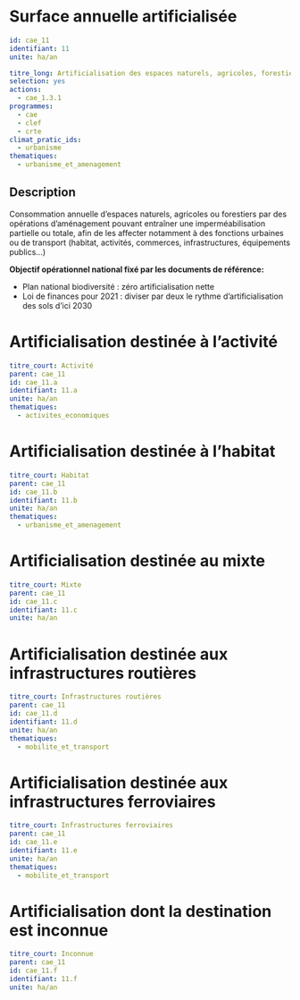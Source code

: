 # Surface annuelle artificialisée 
```yaml
id: cae_11
identifiant: 11
unite: ha/an

titre_long: Artificialisation des espaces naturels, agricoles, forestiers
selection: yes
actions:
  - cae_1.3.1
programmes:
  - cae
  - clef
  - crte
climat_pratic_ids:
  - urbanisme
thematiques:
  - urbanisme_et_amenagement
```
## Description
Consommation annuelle d’espaces naturels, agricoles ou forestiers par des opérations d’aménagement pouvant entraîner une imperméabilisation partielle ou totale, afin de les affecter notamment à des fonctions urbaines ou de transport (habitat, activités, commerces, infrastructures, équipements publics…)

**Objectif opérationnel national fixé par les documents de référence:**
- Plan national biodiversité : zéro artificialisation nette
- Loi de finances pour 2021 : diviser par deux le rythme d’artificialisation des sols d’ici 2030

# Artificialisation destinée à l’activité
```yaml
titre_court: Activité
parent: cae_11
id: cae_11.a
identifiant: 11.a
unite: ha/an
thematiques:
  - activites_economiques
```

# Artificialisation destinée à l’habitat
```yaml
titre_court: Habitat
parent: cae_11
id: cae_11.b
identifiant: 11.b
unite: ha/an
thematiques:
  - urbanisme_et_amenagement
```

# Artificialisation destinée au mixte
```yaml
titre_court: Mixte
parent: cae_11
id: cae_11.c
identifiant: 11.c
unite: ha/an
```

# Artificialisation destinée aux infrastructures routières
```yaml
titre_court: Infrastructures routières
parent: cae_11
id: cae_11.d
identifiant: 11.d
unite: ha/an
thematiques:
  - mobilite_et_transport

```

# Artificialisation destinée aux infrastructures ferroviaires
```yaml
titre_court: Infrastructures ferroviaires
parent: cae_11
id: cae_11.e
identifiant: 11.e
unite: ha/an
thematiques:
  - mobilite_et_transport
```

# Artificialisation dont la destination est inconnue
```yaml
titre_court: Inconnue
parent: cae_11
id: cae_11.f
identifiant: 11.f
unite: ha/an
```

